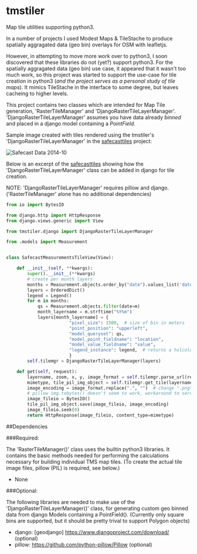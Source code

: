tmstiler
========

Map tile utilities supporting python3.

In a number of projects I used Modest Maps & TileStache to produce spatially aggragated data (geo bin) overlays for OSM with leafletjs.

However, in attempting to move more work over to python3, I soon discovered that these libraries do not (yet?) support python3.  For the spatially aggragated data (geo bin)
use case, it appeared that it wasn't too much work, so this project was started to support the use-case for tile creation in python3 (_and the project serves as a personal study of tile maps_).  It mimics TileStache in the interface to some degree, but leaves cacheing to higher levels.

This project contains two classes which are intended for Map Tile generation, 'RasterTileManager' and 'DjangoRasterTileLayerManager'.
'DjangoRasterTileLayerManager' assumes you have data already *binned* and placed in a django model containing a _PointField_.

Sample image created with tiles rendered using the tmstiler's 'DjangoRasterTileLayerManager' in the [safecasttiles](https://github.com/monkut/safecasttiles) project:

![Safecast Data 2014-10](https://lh5.googleusercontent.com/8Uj8wENmgpN0s59mmbKqwced4z2WaxcFGK-fRp3kXas=s259-p-no)

Below is an excerpt of the [safecasttiles](https://github.com/monkut/safecasttiles) showing how the 'DjangoRasterTileLayerManager' class can be added in django for tile creation.

NOTE:  'DjangoRasterTileLayerManager' requires pillow and django.  ('RasterTileManager' alone has no additional dependencies)


```python
from io import BytesIO

from django.http import HttpResponse
from django.views.generic import View

from tmstiler.django import DjangoRasterTileLayerManager

from .models import Measurement


class SafecastMeasurementsTileView(View):

    def __init__(self, **kwargs):
        super().__init__(**kwargs)
        # create per month layers
        months = Measurement.objects.order_by("date").values_list('date', flat=True).distinct()
        layers = OrderedDict()
        legend = Legend()
        for m in months:
            qs = Measurement.objects.filter(date=m)
            month_layername = m.strftime("%Y%m")
            layers[month_layername] = {
                        "pixel_size": 1500,  # size of bin in meters
                        "point_position": "upperleft",
                        "model_queryset": qs,
                        "model_point_fieldname": "location",
                        "model_value_fieldname": "value",
                        "legend_instance": legend,  # returns a hslcolor_str
                        }
        self.tilemgr = DjangoRasterTileLayerManager(layers)

    def get(self, request):
        layername, zoom, x, y, image_format = self.tilemgr.parse_url(request.path)
        mimetype, tile_pil_img_object = self.tilemgr.get_tile(layername, zoom, x, y)
        image_encoding = image_format.replace(".", "")  # change ".png" to just "png"
        # pillow img.tobytes() doesn't seem to work, workaround to serve raw bytes via BytesIO()
        image_fileio = BytesIO()  
        tile_pil_img_object.save(image_fileio, image_encoding)
        image_fileio.seek(0)
        return HttpResponse(image_fileio, content_type=mimetype)
```

##Dependencies

###Required:

The 'RasterTileManager()' class uses the builtin python3 libraries.  It contains the basic methods needed for performing the calculations necessary for building individual TMS map tiles.  (To create the actual tile image files, pillow (PIL) is required, see below.)

- None

###Optional:

The following libraries are needed to make use of the 'DjangoRasterTileLayerManager()' class, for generating custom geo binned data from django Models containing a PointField(). (Currently only square bins are supported, but it should be pretty trival to support Polygon objects)

- django: [geodjango] https://www.djangoproject.com/download/ (optional)
- pillow: https://github.com/python-pillow/Pillow (optional)

